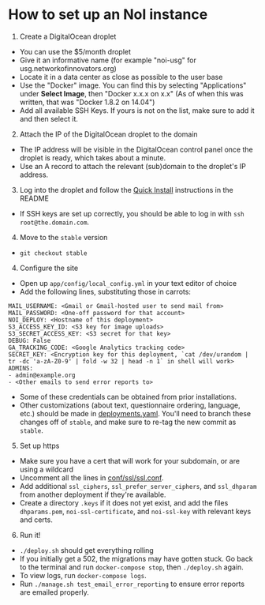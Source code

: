 # How to set up an NoI instance

1. Create a DigitalOcean droplet

  * You can use the $5/month droplet
  * Give it an informative name (for example "noi-usg" for usg.networkofinnovators.org)
  * Locate it in a data center as close as possible to the user base
  * Use the "Docker" image.  You can find this by selecting "Applications" under **Select Image**, then "Docker x.x.x on x.x" (As of when this was written, that was "Docker 1.8.2 on 14.04")
  * Add all available SSH Keys.  If yours is not on the list, make sure to add it and then select it.

2. Attach the IP of the DigitalOcean droplet to the domain

  * The IP address will be visible in the DigitalOcean control panel once the droplet is ready, which takes about a minute.
  * Use an A record to attach the relevant (sub)domain to the droplet's IP address.

3. Log into the droplet and follow the [Quick Install](https://github.com/govlab/noi2#quick-install) instructions in the README

  * If SSH keys are set up correctly, you should be able to log in with `ssh root@the.domain.com`.

4. Move to the `stable` version

  * `git checkout stable`

4. Configure the site

  * Open up `app/config/local_config.yml` in your text editor of choice
  * Add the following lines, substituting those in carrots:

  ```
MAIL_USERNAME: <Gmail or Gmail-hosted user to send mail from>
MAIL_PASSWORD: <One-off password for that account>
NOI_DEPLOY: <Hostname of this deployment>
S3_ACCESS_KEY_ID: <S3 key for image uploads>
S3_SECRET_ACCESS_KEY: <S3 secret for that key>
DEBUG: False
GA_TRACKING_CODE: <Google Analytics tracking code>
SECRET_KEY: <Encryption key for this deployment, `cat /dev/urandom | tr -dc 'a-zA-Z0-9' | fold -w 32 | head -n 1` in shell will work>
ADMINS:
  - admin@example.org
  - <Other emails to send error reports to>
  ```

  * Some of these credentials can be obtained from prior installations.
  * Other customizations (about text, questionnaire ordering, language, etc.) should be made in [deployments.yaml](https://github.com/GovLab/noi2/blob/master/app/data/deployments.yaml).  You'll need to branch these changes off of `stable`, and make sure to re-tag the new commit as `stable`.

5. Set up https

  * Make sure you have a cert that will work for your subdomain, or are using a wildcard
  * Uncomment all the lines in [conf/ssl/ssl.conf](https://github.com/GovLab/noi2/blob/master/conf/ssl/ssl.conf).
  * Add additional `ssl_ciphers`, `ssl_prefer_server_ciphers`, and `ssl_dhparam` from another deployment if they're available.
  * Create a directory `.keys` if it does not yet exist, and add the files `dhparams.pem`, `noi-ssl-certificate`, and `noi-ssl-key` with relevant keys and certs.

6. Run it!

  * `./deploy.sh` should get everything rolling
  * If you initially get a 502, the migrations may have gotten stuck.  Go back to the terminal and run `docker-compose stop`, then `./deploy.sh` again.
  * To view logs, run `docker-compose logs`.
  * Run `./manage.sh test_email_error_reporting` to ensure error reports
    are emailed properly.
